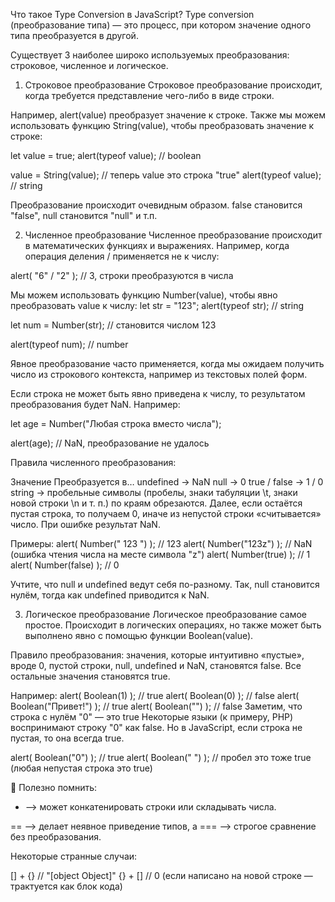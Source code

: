 Что такое Type Conversion в JavaScript?
Type conversion (преобразование типа) — это процесс, при котором значение
одного типа преобразуется в другой.

Существует 3 наиболее широко используемых преобразования:
строковое, численное и логическое.

1. Строковое преобразование
   Строковое преобразование происходит, когда требуется представление
   чего-либо в виде строки.

Например, alert(value) преобразует значение к строке.
Также мы можем использовать функцию String(value), чтобы преобразовать значение к строке:

let value = true;
alert(typeof value); // boolean

value = String(value); // теперь value это строка "true"
alert(typeof value); // string

Преобразование происходит очевидным образом.
false становится "false", null становится "null" и т.п.

2. Численное преобразование
   Численное преобразование происходит в математических функциях и выражениях.
   Например, когда операция деления / применяется не к числу:

alert( "6" / "2" ); // 3, строки преобразуются в числа

Мы можем использовать функцию Number(value), чтобы явно преобразовать value к числу:
let str = "123";
alert(typeof str); // string

let num = Number(str); // становится числом 123

alert(typeof num); // number

Явное преобразование часто применяется,
когда мы ожидаем получить число из строкового контекста, например из текстовых полей форм.

Если строка не может быть явно приведена к числу, то результатом преобразования будет NaN.
Например:

let age = Number("Любая строка вместо числа");

alert(age); // NaN, преобразование не удалось

Правила численного преобразования:

Значение	Преобразуется в…
undefined ->	NaN
null ->	  0
true / false -> 	1 / 0
string ->	пробельные символы (пробелы, знаки табуляции \t, знаки новой строки \n и т. п.)
по краям обрезаются. Далее, если остаётся пустая строка, то получаем 0,
иначе из непустой строки «считывается» число. При ошибке результат NaN.

Примеры:
alert( Number("   123   ") ); // 123
alert( Number("123z") );      // NaN (ошибка чтения числа на месте символа "z")
alert( Number(true) );        // 1
alert( Number(false) );       // 0

Учтите, что null и undefined ведут себя по-разному.
Так, null становится нулём, тогда как undefined приводится к NaN.

3. Логическое преобразование
   Логическое преобразование самое простое.
   Происходит в логических операциях, но также может быть выполнено явно
   с помощью функции Boolean(value).

Правило преобразования: значения, которые интуитивно «пустые», вроде 0, пустой строки,
null, undefined и NaN, становятся false.
Все остальные значения становятся true.

Например:
alert( Boolean(1) ); // true
alert( Boolean(0) ); // false
alert( Boolean("Привет!") ); // true
alert( Boolean("") ); // false
Заметим, что строка с нулём "0" — это true
Некоторые языки (к примеру, PHP) воспринимают строку "0" как false.
Но в JavaScript, если строка не пустая, то она всегда true.

alert( Boolean("0") ); // true
alert( Boolean(" ") ); // пробел это тоже true (любая непустая строка это true)

📌 Полезно помнить:
+ —> может конкатенировать строки или складывать числа.

== —> делает неявное приведение типов, а
=== —> строгое сравнение без преобразования.

Некоторые странные случаи:

[] + {}      // "[object Object]"
{} + []      // 0 (если написано на новой строке — трактуется как блок кода)
